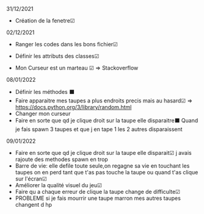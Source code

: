 31/12/2021
- Création de la fenetre☑	

02/12/2021
- Ranger les codes dans les bons fichier☑	
- Définir les attributs des classes☑	

- Mon Curseur est un marteau ☑ => Stackoverflow

08/01/2022
- Définir les méthodes ⬛
- Faire apparaitre mes taupes a plus endroits precis mais au hasard☑ => https://docs.python.org/3/library/random.html
- Changer mon curseur  
- Faire en sorte que qd je clique droit sur la taupe elle disparaitre⬛ Quand je fais spawn 3 taupes et que j en tape 1 les 2 autres disparaissent

09/01/2022
- Faire en sorte que qd je clique droit sur la taupe elle disparait☑ j avais rajoute des methodes spawn en trop
- Barre de vie: elle defile toute seule,on regagne sa vie en touchant les taupes on en perd tant que t'as pas touche la taupe ou quand t'as clique sur l'écran☑
- Améliorer la qualité visuel du jeu☑
- Faire qu a chaque erreur de clique la taupe change de difficulte☑ 
- PROBLEME si je fais mourrir une taupe marron mes autres taupes changent d hp
